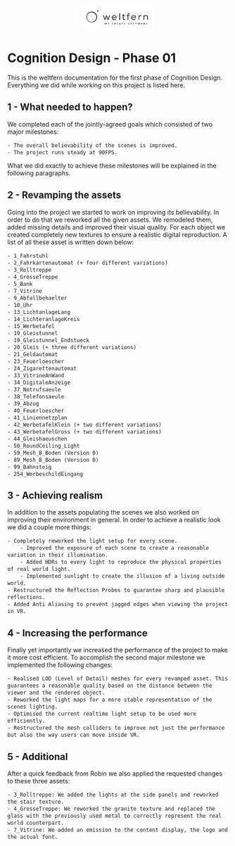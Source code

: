 <p align="center">
<img src="images/weltfern_wecreatesoftware.png" width="160" height="60">
</p>

# Cognition Design - Phase 01
This is the weltfern documentation for the first phase of Cognition Design. Everything we did while working on this project is listed here.

## 1 -  What needed to happen?
We completed each of the jointly-agreed goals which consisted of two major milestones:

    - The overall believability of the scenes is improved.
    - The project runs steady at 90FPS.

What we did exactly to achieve these milestones will be explained in the following paragraphs.

## 2 - Revamping the assets
Going into the project we started to work on improving its believability. In order to do that we reworked all the given assets. We remodeled them, added missing details and improved their visual quality. For each object we created completely new textures to ensure a realistic digital reproduction. A list of all these asset is written down below:

    - 1_Fahrstuhl
    - 2_Fahrkartenautomat (+ four different variations)
    - 3_Rolltreppe
    - 4_GrosseTreppe
    - 5_Bank
    - 7_Vitrine
    - 9_Abfallbehaelter
    - 10_Uhr
    - 13_LichtanlageLang
    - 14_LichteranlageKreis
    - 15_Werbetafel
    - 19_Gleistunnel
    - 19_Gleistunnel_Endstueck
    - 20_Gleis (+ three different variations)
    - 21_Geldautomat
    - 23_Feuerloescher
    - 24_Zigarettenautomat
    - 33_VitrineAnWand
    - 34_DigitaleAnzeige
    - 37_Notrufsaeule
    - 38_Telefonsaeule
    - 39_Abzug
    - 40_Feuerloescher
    - 41_Liniennetzplan
    - 42_WerbetafelKlein (+ two different variations)
    - 43_WerbetafelGross (+ two different variations)
    - 44_Gleishaeuschen
    - 50_RoundCeiling_Light
    - 59_Mesh_B_Boden (Version 0)
    - 89_Mesh_B_Boden (Version 0)
    - 99_Bahnsteig
    - 254_WerbeschildEingang

## 3 - Achieving realism
In addition to the assets populating the scenes we also worked on improving their environment in general. In order to achieve a realistic look we did a couple more things:

    - Completely reworked the light setup for every scene.
        - Improved the exposure of each scene to create a reasonable variation in their illumination.
        - Added HDRs to every light to reproduce the physical properties of real world light.
        - Implemented sunlight to create the illusion of a living outside world.
    - Restructured the Reflection Probes to guarantee sharp and plausible reflections.
    - Added Anti Aliasing to prevent jagged edges when viewing the project in VR.

## 4 - Increasing the performance
Finally yet importantly we increased the performance of the project to make it more cost efficient. To accomplish the second major milestone we implemented the following changes:

    - Realised LOD (Level of Detail) meshes for every revamped asset. This guarantees a reasonable quality based on the distance between the viewer and the rendered object.
    - Reworked the light maps for a more stable representation of the scenes lighting.
    - Optimised the current realtime light setup to be used more efficiently.
    - Restructured the mesh colliders to improve not just the performance but also the way users can move inside VR.

## 5 - Additional
After a quick feedback from Robin we also applied the requested changes to these three assets:

    - 3_Rolltreppe: We added the lights at the side panels and reworked the stair texture.
    - 4_GrosseTreppe: We reworked the granite texture and replaced the glass with the previously used metal to correctly represent the real world counterpart.
    - 7_Vitrine: We added an emission to the content display, the logo and the actual font.

<br>
